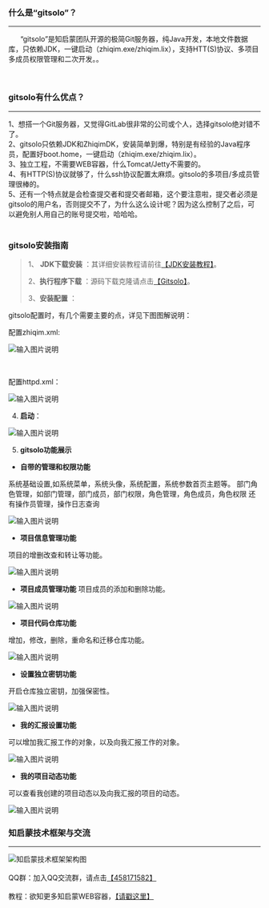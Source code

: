 ### 什么是“gitsolo”？
---------------------------------------
&nbsp;&nbsp;&nbsp;&nbsp;&nbsp;&nbsp;“gitsolo”是知启蒙团队开源的极简Git服务器，纯Java开发，本地文件数据库，只依赖JDK，一键启动（zhiqim.exe/zhiqim.lix），支持HTT(S)协议、多项目多成员权限管理和二次开发。。

<br>

### gitsolo有什么优点？
---------------------------------------
1、想搭一个Git服务器，又觉得GitLab很非常的公司或个人，选择gitsolo绝对错不了。<br>
2、gitsolo只依赖JDK和ZhiqimDK，安装简单到爆，特别是有经验的Java程序员，配置好boot.home，一键启动（zhiqim.exe/zhiqim.lix）。<br>
3、独立工程，不需要WEB容器，什么Tomcat/Jetty不需要的。<br>
4、有HTTP(S)协议就够了，什么ssh协议配置太麻烦。gitsolo的多项目/多成员管理很棒的。<br>
5、还有一个特点就是会检查提交者和提交者邮箱，这个要注意啦，提交者必须是gitsolo的用户名，否则提交不了，为什么这么设计呢？因为这么控制了之后，可以避免别人用自己的账号提交啦，哈哈哈。<br>
<br>

### gitsolo安装指南

> 1、 **JDK下载安装** ：其详细安装教程请前往[【JDK安装教程】](https://www.zhiqim.com/document/bestcase/jdk.htm)。
> 
> 2、**执行程序下载** ：源码下载克隆请点击[【Gitsolo】](https://www.zhiqim.com/gitcan/zhiqim/gitsolo.htm)。
> 
> 3、**安装配置** ：

gitsolo配置时，有几个需要主要的点，详见下图图解说明：

配置zhiqim.xml:

![输入图片说明](https://images.gitee.com/uploads/images/2018/0705/163637_1edfc186_1793820.jpeg "zhiqim配置.jpg")

<br>

配置httpd.xml：

![输入图片说明](https://images.gitee.com/uploads/images/2018/0705/164043_61f9b77f_1793820.jpeg "httpd配置.jpg")

4. **启动**：

![输入图片说明](https://images.gitee.com/uploads/images/2018/0705/165548_8e285386_1793820.jpeg "启动.jpg")


5.  **gitsolo功能展示** 

-  **自带的管理和权限功能** 

系统基础设置,如系统菜单，系统头像，系统配置，系统参数首页主题等。
部门角色管理，如部门管理，部门成员，部门权限，角色管理，角色成员，角色权限
还有操作员管理，操作日志查询

![输入图片说明](https://images.gitee.com/uploads/images/2018/0705/170555_bb7bc3db_1793820.jpeg "管理和权限.jpg")

-  **项目信息管理功能** 

项目的增删改查和转让等功能。

![输入图片说明](https://images.gitee.com/uploads/images/2018/0705/170636_11bcc6b0_1793820.jpeg "项目信息管理功能.jpg")

-  **项目成员管理功能** 
项目成员的添加和删除功能。

![输入图片说明](https://images.gitee.com/uploads/images/2018/0705/170708_13dfa779_1793820.jpeg "项目成员管理功能.jpg")

-  **项目代码仓库功能** 

增加，修改，删除，重命名和迁移仓库功能。

![输入图片说明](https://images.gitee.com/uploads/images/2018/0705/170739_5253fac8_1793820.jpeg "项目代码仓库功能.jpg")

-  **设置独立密钥功能** 

开启仓库独立密钥，加强保密性。

![输入图片说明](https://images.gitee.com/uploads/images/2018/0705/170802_69c6ae1b_1793820.jpeg "设置独立密钥功能.jpg")

-  **我的汇报设置功能** 

可以增加我汇报工作的对象，以及向我汇报工作的对象。

![输入图片说明](https://images.gitee.com/uploads/images/2018/0705/170905_67098e9c_1793820.jpeg "我的汇报设置功能.jpg")

-  **我的项目动态功能** 

可以查看我创建的项目动态以及向我汇报的项目的动态。

![输入图片说明](https://images.gitee.com/uploads/images/2018/0705/170942_2a770e8f_1793820.jpeg "我的项目动态功能.jpg")



### 知启蒙技术框架与交流
---------------------------------------
![知启蒙技术框架架构图](https://images.gitee.com/uploads/images/2018/0907/101431_93f5c39d_2103954.jpeg "知启蒙技术框架架构图.jpg")<br><br>
QQ群：加入QQ交流群，请点击[【458171582】](https://jq.qq.com/?_wv=1027&k=5DWlB3b) <br><br>
教程：欲知更多知启蒙WEB容器，[【请戳这里】](https://www.zhiqim.com/gitcan/zhiqim/gitsolo/tutorial/index.htm)
